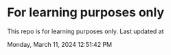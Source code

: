 # For learning purposes only
This repo is for learning purposes only.
Last updated at

Monday, March 11, 2024 12:51:42 PM

